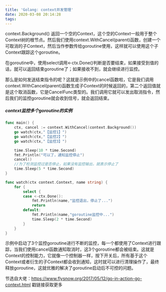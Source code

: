 ```yaml
---
title: 'Golang: context并发管理'
date: 2020-03-08 20:14:28
tags:
---
```


context.Background() 返回一个空的Context，这个空的Context一般用于整个Context树的根节点。然后我们使用context.WithCancel(parent)函数，创建一个可取消的子Context，然后当作参数传给goroutine使用，这样就可以使用这个子Context跟踪这个goroutine。

在goroutine中，使用select调用<-ctx.Done()判断是否要结束，如果接受到值的话，就可以返回结束goroutine了；如果接收不到，就会继续进行监控。

那么是如何发送结束指令的呢？这就是示例中的cancel函数啦，它是我们调用context.WithCancel(parent)函数生成子Context的时候返回的，第二个返回值就是这个取消函数，它是CancelFunc类型的。我们调用它就可以发出取消指令，然后我们的监控goroutine就会收到信号，就会返回结束。

##### context监控多个goroutine的实例
```go
func main() {
	ctx, cancel := context.WithCancel(context.Background())
	go watch(ctx,"【监控1】")
	go watch(ctx,"【监控2】")
	go watch(ctx,"【监控3】")

	time.Sleep(10 * time.Second)
	fmt.Println("可以了，通知监控停止")
	cancel()
	//为了检测监控过是否停止，如果没有监控输出，就表示停止了
	time.Sleep(5 * time.Second)
}

func watch(ctx context.Context, name string) {
	for {
		select {
		case <-ctx.Done():
			fmt.Println(name,"监控退出，停止了...")
			return
		default:
			fmt.Println(name,"goroutine监控中...")
			time.Sleep(2 * time.Second)
		}
	}
}
```
示例中启动了3个监控goroutine进行不断的监控，每一个都使用了Context进行跟踪，当我们使用cancel函数通知取消时，这3个goroutine都会被结束。这就是Context的控制能力，它就像一个控制器一样，按下开关后，所有基于这个Context或者衍生的子Context都会收到通知，这时就可以进行清理操作了，最终释放goroutine，这就优雅的解决了goroutine启动后不可控的问题。

节选自大佬：https://www.flysnow.org/2017/05/12/go-in-action-go-context.html 戳链接获取更多